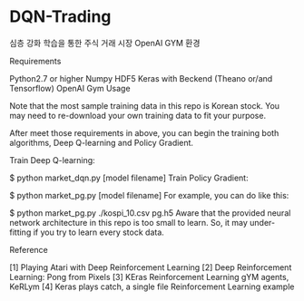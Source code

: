 # DQN-Trading

심층 강화 학습을 통한 주식 거래 시장 OpenAI GYM 환경


Requirements

Python2.7 or higher
Numpy
HDF5
Keras with Beckend (Theano or/and Tensorflow)
OpenAI Gym
Usage

Note that the most sample training data in this repo is Korean stock. You may need to re-download your own training data to fit your purpose.

After meet those requirements in above, you can begin the training both algorithms, Deep Q-learning and Policy Gradient.

Train Deep Q-learning:

$ python market_dqn.py <list filename> [model filename]
Train Policy Gradient:

$ python market_pg.py <list filename> [model filename]
For example, you can do like this:

$ python market_pg.py ./kospi_10.csv pg.h5
Aware that the provided neural network architecture in this repo is too small to learn. So, it may under-fitting if you try to learn every stock data.



Reference

[1] Playing Atari with Deep Reinforcement Learning
[2] Deep Reinforcement Learning: Pong from Pixels
[3] KEras Reinforcement Learning gYM agents, KeRLym
[4] Keras plays catch, a single file Reinforcement Learning example
